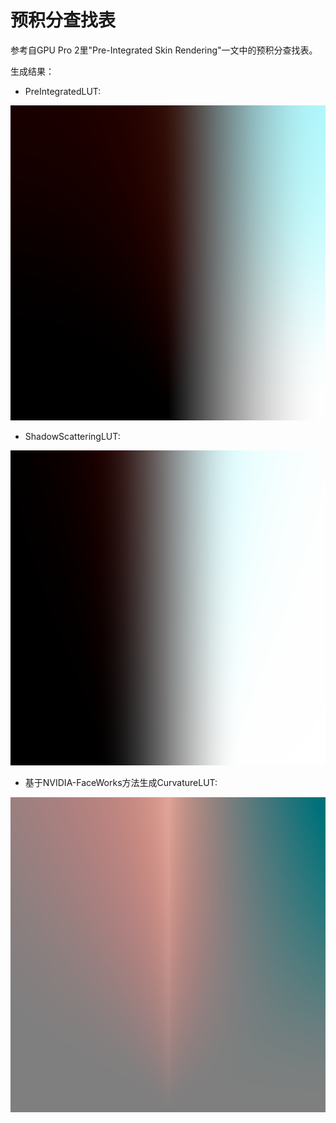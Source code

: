 # 预积分查找表

参考自GPU Pro 2里"Pre-Integrated Skin Rendering"一文中的预积分查找表。

生成结果：

- PreIntegratedLUT:

![](Results/PreIntegratedLUT.png)

- ShadowScatteringLUT:

![](Results/ShadowScatteringLUT.png)

- 基于NVIDIA-FaceWorks方法生成CurvatureLUT:

![](Results/CurvatureLUT.png)